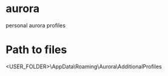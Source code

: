 # aurora
personal aurora profiles

# Path to files
<USER_FOLDER>\AppData\Roaming\Aurora\AdditionalProfiles
